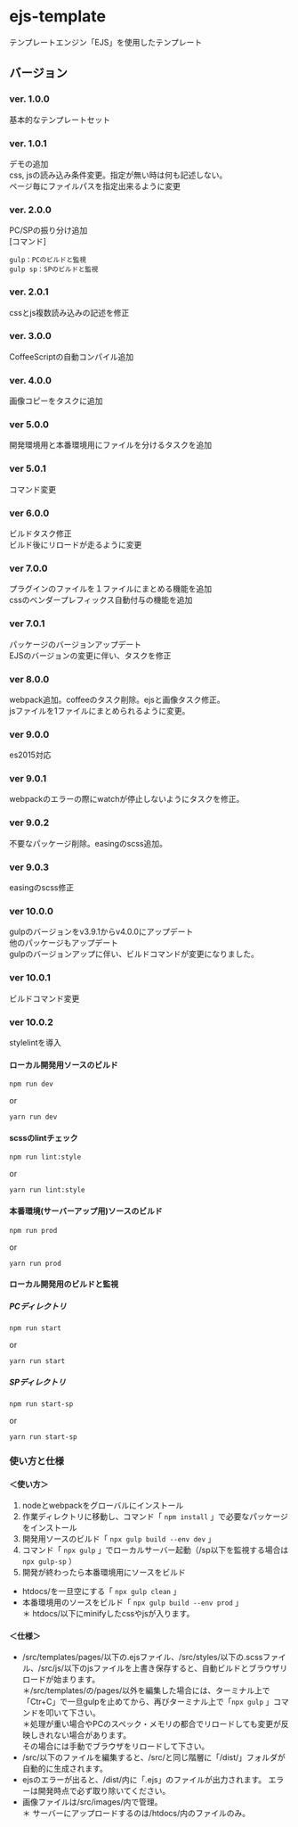 # ejs-template
テンプレートエンジン「EJS」を使用したテンプレート


## バージョン

### ver. 1.0.0
基本的なテンプレートセット

### ver. 1.0.1
デモの追加  
css, jsの読み込み条件変更。指定が無い時は何も記述しない。  
ページ毎にファイルパスを指定出来るように変更

### ver. 2.0.0
PC/SPの振り分け追加  
[コマンド]  
```
gulp：PCのビルドと監視  
gulp sp：SPのビルドと監視  
```

### ver. 2.0.1
cssとjs複数読み込みの記述を修正  

### ver. 3.0.0
CoffeeScriptの自動コンパイル追加  

### ver. 4.0.0
画像コピーをタスクに追加

### ver 5.0.0
開発環境用と本番環境用にファイルを分けるタスクを追加

### ver 5.0.1
コマンド変更

### ver 6.0.0
ビルドタスク修正  
ビルド後にリロードが走るように変更  

### ver 7.0.0
プラグインのファイルを１ファイルにまとめる機能を追加  
cssのベンダープレフィックス自動付与の機能を追加

### ver 7.0.1
パッケージのバージョンアップデート  
EJSのバージョンの変更に伴い、タスクを修正  

### ver 8.0.0
webpack追加。coffeeのタスク削除。ejsと画像タスク修正。    
jsファイルを1ファイルにまとめられるように変更。  

### ver 9.0.0
es2015対応  

### ver 9.0.1
webpackのエラーの際にwatchが停止しないようにタスクを修正。  

### ver 9.0.2
不要なパッケージ削除。easingのscss追加。

### ver 9.0.3
easingのscss修正

### ver 10.0.0
gulpのバージョンをv3.9.1からv4.0.0にアップデート  
他のパッケージもアップデート  
gulpのバージョンアップに伴い、ビルドコマンドが変更になりました。

### ver 10.0.1
ビルドコマンド変更  

### ver 10.0.2
stylelintを導入

#### ローカル開発用ソースのビルド

```
npm run dev
```

or 

```
yarn run dev
```

#### scssのlintチェック

```
npm run lint:style
```
  
or
  
```
yarn run lint:style
```
  
#### 本番環境(サーバーアップ用)ソースのビルド

```
npm run prod
```

or 

```
yarn run prod
```

#### ローカル開発用のビルドと監視
##### PCディレクトリ

```
npm run start
```

or 

```
yarn run start
```
##### SPディレクトリ

```
npm run start-sp
```

or 

```
yarn run start-sp
```


### 使い方と仕様


#### ＜使い方＞
  1. nodeとwebpackをグローバルにインストール
  2. 作業ディレクトリに移動し、コマンド「 `npm install` 」で必要なパッケージをインストール
  3. 開発用ソースのビルド「 `npx gulp build --env dev` 」
  4. コマンド「 `npx gulp` 」でローカルサーバー起動（/sp以下を監視する場合は `npx gulp-sp` ）
  5. 開発が終わったら本番環境用にソースをビルド
  - htdocs/を一旦空にする「 `npx gulp clean` 」
  - 本番環境用のソースをビルド「 `npx gulp build --env prod` 」  
  ＊ htdocs/以下にminifyしたcssやjsが入ります。

#### ＜仕様＞
  * /src/templates/pages/以下の.ejsファイル、/src/styles/以下の.scssファイル、/src/js/以下のjsファイルを上書き保存すると、自動ビルドとブラウザリロードが始まります。  
  ＊/src/templates/の/pages/以外を編集した場合には、ターミナル上で「Ctr+C」で一旦gulpを止めてから、再びターミナル上で「`npx gulp` 」コマンドを叩いて下さい。  
  ＊処理が重い場合やPCのスペック・メモリの都合でリロードしても変更が反映しきれない場合があります。  
  その場合には手動でブラウザをリロードして下さい。  
  * /src/以下のファイルを編集すると、/src/と同じ階層に「/dist/」フォルダが自動的に生成されます。  
  * ejsのエラーが出ると、/dist/内に「.ejs」のファイルが出力されます。
  エラーは開発時点で必ず取り除いてください。  
  * 画像ファイルは/src/images/内で管理。  
  ＊ サーバーにアップロードするのは/htdocs/内のファイルのみ。
